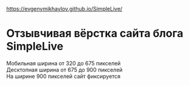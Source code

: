 https://evgenymikhaylov.github.io/SimpleLive/
# Отзывчивая вёрстка сайта блога SimpleLive
Мобильная ширина от 320 до 675 пикселей  
Десктопная ширина от 675 до 900 пикселей  
На ширине 900 пикселей сайт фиксируется

